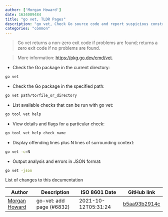 ```yaml
---
author: ['Morgan Howard']
date: 1634009484
title: "go vet, TLDR Pages"
description: "go vet, Check Go source code and report suspicious constructs (e.g. lint your Go source files)."
categories: "common"
---
```

> Go vet returns a non-zero exit code if problems are found; returns a zero exit code if no problems are found.

> More information: <https://pkg.go.dev/cmd/vet>.

- Check the Go package in the current directory:

```bash
go vet
```

- Check the Go package in the specified path:

```bash
go vet path/to/file_or_directory
```

- List available checks that can be run with go vet:

```bash
go tool vet help
```

- View details and flags for a particular check:

```bash
go tool vet help check_name
```

- Display offending lines plus N lines of surrounding context:

```bash
go vet -c=N
```

- Output analysis and errors in JSON format:

```bash
go vet -json
```
List of changes to this documentation


Author | Description | ISO 8601 Date | GitHub link
------|-----|-----|-----
[Morgan Howard](mailto:morganhoward@users.noreply.github.com) | go-vet: add page (#6832) | 2021-10-12T05:31:24 | [b5aa93b2914c](https://github.com/tldr-pages/tldr/commit/b5aa93b2914caa3cec52bf029c9c17e86d8940fb)

